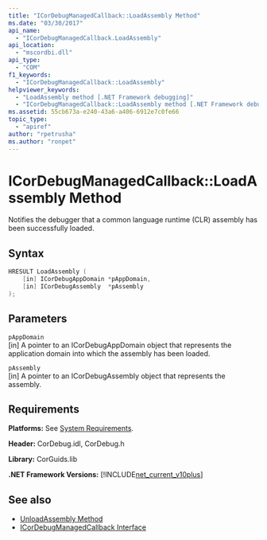 ```yaml
---
title: "ICorDebugManagedCallback::LoadAssembly Method"
ms.date: "03/30/2017"
api_name: 
  - "ICorDebugManagedCallback.LoadAssembly"
api_location: 
  - "mscordbi.dll"
api_type: 
  - "COM"
f1_keywords: 
  - "ICorDebugManagedCallback::LoadAssembly"
helpviewer_keywords: 
  - "LoadAssembly method [.NET Framework debugging]"
  - "ICorDebugManagedCallback::LoadAssembly method [.NET Framework debugging]"
ms.assetid: 55cb673a-e240-43a6-a406-6912e7c0fe66
topic_type: 
  - "apiref"
author: "rpetrusha"
ms.author: "ronpet"
---
```

# ICorDebugManagedCallback::LoadAssembly Method
Notifies the debugger that a common language runtime (CLR) assembly has been successfully loaded.  
  
## Syntax  
  
```cpp  
HRESULT LoadAssembly (  
    [in] ICorDebugAppDomain *pAppDomain,  
    [in] ICorDebugAssembly  *pAssembly  
);  
```  
  
## Parameters  
 `pAppDomain`  
 [in] A pointer to an ICorDebugAppDomain object that represents the application domain into which the assembly has been loaded.  
  
 `pAssembly`  
 [in] A pointer to an ICorDebugAssembly object that represents the assembly.  
  
## Requirements  
 **Platforms:** See [System Requirements](../../../../docs/framework/get-started/system-requirements.md).  
  
 **Header:** CorDebug.idl, CorDebug.h  
  
 **Library:** CorGuids.lib  
  
 **.NET Framework Versions:** [!INCLUDE[net_current_v10plus](../../../../includes/net-current-v10plus-md.md)]  
  
## See also

- [UnloadAssembly Method](../../../../docs/framework/unmanaged-api/debugging/icordebugmanagedcallback-unloadassembly-method.md)
- [ICorDebugManagedCallback Interface](../../../../docs/framework/unmanaged-api/debugging/icordebugmanagedcallback-interface.md)
